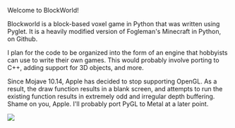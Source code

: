 Welcome to BlockWorld!

Blockworld is a block-based voxel game in Python that was written using Pyglet.
It is a heavily modified version of Fogleman's Minecraft in Python, on Github.

I plan for the code to be organized into the form of an engine that hobbyists can use to write their own games. This would probably involve porting to C++,
adding support for 3D objects, and more.



Since Mojave 10.14, Apple has decided to stop supporting OpenGL. As a result, the draw function results in a blank screen, and attempts to run the existing function results in extremely odd and irregular depth buffering. Shame on you, Apple. I'll probably port PyGL to Metal at a later point.


<img src='https://github.com/BlockWorld/screenshots/image1.jpg'/>




